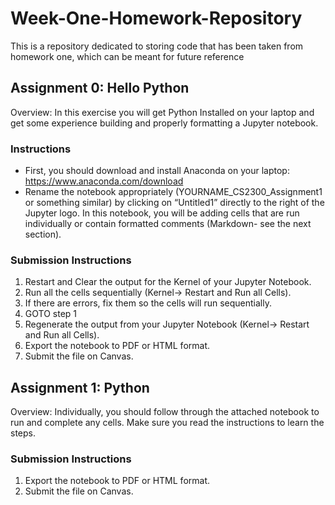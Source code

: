 # Week-One-Homework-Repository
This is a repository dedicated to storing code that has been taken from homework one, which can be meant for future reference

## Assignment 0: Hello Python
Overview: In this exercise you will get Python Installed on your laptop and get some experience building and 
properly formatting a Jupyter notebook. 

### Instructions
 - First, you should download and install Anaconda on your laptop: https://www.anaconda.com/download
 - Rename the notebook appropriately (YOURNAME_CS2300_Assignment1 or something similar) by clicking 
on “Untitled1” directly to the right of the Jupyter logo.  In this notebook, you will be adding cells that 
are run individually or contain formatted comments (Markdown- see the next section).

### Submission Instructions
1. Restart and Clear the output for the Kernel of your Jupyter Notebook. 
2. Run all the cells sequentially (Kernel-> Restart and Run all Cells). 
3. If there are errors, fix them so the cells will run sequentially. 
4. GOTO step 1 
5. Regenerate the output from your Jupyter Notebook (Kernel-> Restart and Run all Cells). 
6. Export the notebook to PDF or HTML format. 
7. Submit the file on Canvas.


## Assignment 1: Python
Overview: Individually, you should follow through the attached notebook to run and complete any cells. Make sure 
you read the instructions to learn the steps.

### Submission Instructions
1. Export the notebook to PDF or HTML format. 
2. Submit the file on Canvas.

